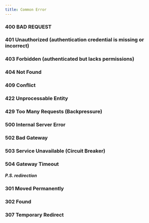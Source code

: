 ```yaml
---
title: Common Error
---
```


### 400 BAD REQUEST

### 401 Unauthorized  (authentication credential is missing or incorrect)

### 403 Forbidden  (authenticated but lacks permissions)

### 404 Not Found

### 409 Conflict

### 422 Unprocessable Entity

### 429 Too Many Requests  (Backpressure)

### 500 Internal Server Error

### 502 Bad Gateway

### 503 Service Unavailable  (Circuit Breaker)

### 504 Gateway Timeout

##### P.S. redirection

### 301 Moved Permanently

### 302 Found

### 307 Temporary Redirect
